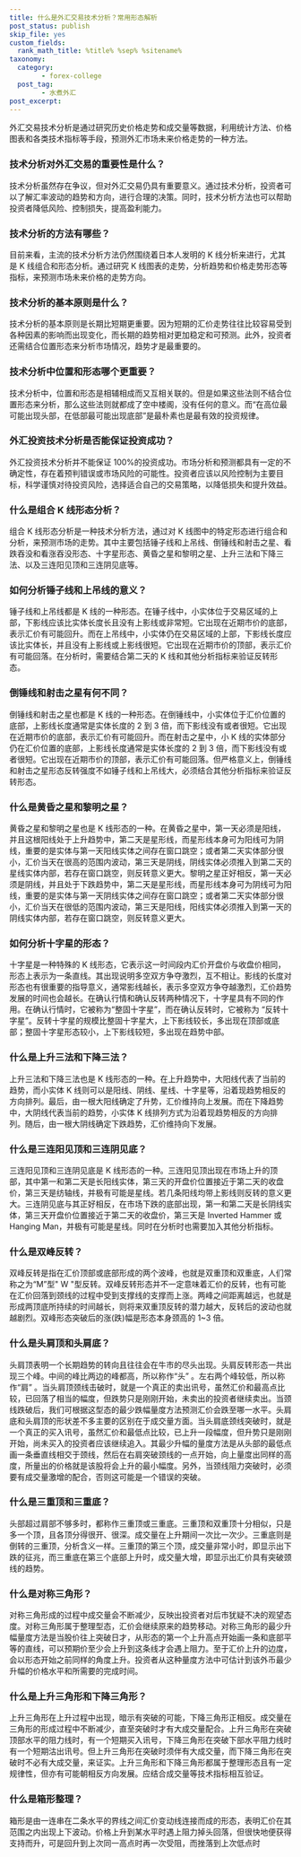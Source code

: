 ```yaml
---
title: 什么是外汇交易技术分析？常用形态解析
post_status: publish
skip_file: yes
custom_fields:
  rank_math_title: %title% %sep% %sitename%
taxonomy:
  category:
        - forex-college
  post_tag:
        - 水煮外汇
post_excerpt: 
---
```

外汇交易技术分析是通过研究历史价格走势和成交量等数据，利用统计方法、价格图表和各类技术指标等手段，预测外汇市场未来价格走势的一种方法。

### 技术分析对外汇交易的重要性是什么？

技术分析虽然存在争议，但对外汇交易仍具有重要意义。通过技术分析，投资者可以了解汇率波动的趋势和方向，进行合理的决策。同时，技术分析方法也可以帮助投资者降低风险、控制损失，提高盈利能力。

### 技术分析的方法有哪些？

目前来看，主流的技术分析方法仍然围绕着日本人发明的 K 线分析来进行，尤其是 K 线组合和形态分析。通过研究 K 线图表的走势，分析趋势和价格走势形态等指标，来预测市场未来价格的走势方向。

### 技术分析的基本原则是什么？

技术分析的基本原则是长期比短期更重要。因为短期的汇价走势往往比较容易受到各种因素的影响而出现变化，而长期的趋势相对更加稳定和可预测。此外，投资者还需结合位置形态来分析市场情况，趋势才是最重要的。

### 技术分析中位置和形态哪个更重要？

技术分析中，位置和形态是相辅相成而又互相关联的。但是如果这些法则不结合位置形态来分析，那么这些法则就都成了空中楼阁，没有任何的意义。而“在高位最可能出现头部，在低部最可能出现底部”是最朴素也是最有效的投资规律。

### 外汇投资技术分析是否能保证投资成功？

外汇投资技术分析并不能保证 100%的投资成功。市场分析和预测都具有一定的不确定性，存在着预判错误或市场风险的可能性。投资者应该以风险控制为主要目标，科学谨慎对待投资风险，选择适合自己的交易策略，以降低损失和提升效益。

### 什么是组合 K 线形态分析？

组合 K 线形态分析是一种技术分析方法，通过对 K 线图中的特定形态进行组合和分析，来预测市场的走势。其中主要包括锤子线和上吊线、倒锤线和射击之星、看跌吞没和看涨吞没形态、十字星形态、黄昏之星和黎明之星、上升三法和下降三法、以及三连阳见顶和三连阴见底等。

### 如何分析锤子线和上吊线的意义？

锤子线和上吊线都是 K 线的一种形态。在锤子线中，小实体位于交易区域的上部，下影线应该比实体长度长且没有上影线或非常短。它出现在近期市价的底部，表示汇价有可能回升。而在上吊线中，小实体仍在交易区域的上部，下影线长度应该比实体长，并且没有上影线或上影线很短。它出现在近期市价的顶部，表示汇价有可能回落。在分析时，需要结合第二天的 K 线和其他分析指标来验证反转形态。

### 倒锤线和射击之星有何不同？

倒锤线和射击之星也都是 K 线的一种形态。在倒锤线中，小实体位于汇价位置的底部，上影线长度通常是实体长度的 2 到 3 倍，而下影线没有或者很短。它出现在近期市价的底部，表示汇价有可能回升。而在射击之星中，小 K 线的实体部分仍在汇价位置的底部，上影线长度通常是实体长度的 2 到 3 倍，而下影线没有或者很短。它出现在近期市价的顶部，表示汇价有可能回落。但严格意义上，倒锤线和射击之星形态反转强度不如锤子线和上吊线大，必须结合其他分析指标来验证反转形态。

### 什么是黄昏之星和黎明之星？

黄昏之星和黎明之星也是 K 线形态的一种。在黄昏之星中，第一天必须是阳线，并且这根阳线处于上升趋势中，第二天是星形线，而星形线本身可为阳线可为阴线，重要的是实体与第一天阳线实体之间存在窗口跳空；或者第二天实体部分很小，汇价当天在很高的范围内波动，第三天是阴线，阴线实体必须推入到第二天的星线实体内部，若存在窗口跳空，则反转意义更大。黎明之星正好相反，第一天必须是阴线，并且处于下跌趋势中，第二天是星形线，而星形线本身可为阴线可为阳线，重要的是实体与第一天阴线实体之间存在窗口跳空；或者第二天实体部分很小，汇价当天在很低的范围内波动，第三天是阳线，阳线实体必须推入到第一天的阴线实体内部，若存在窗口跳空，则反转意义更大。

### 如何分析十字星的形态？

十字星是一种特殊的 K 线形态，它表示这一时间段内汇价开盘价与收盘价相同，形态上表示为一条直线。其出现说明多空双方争夺激烈，互不相让。影线的长度对形态也有很重要的指导意义，通常影线越长，表示多空双方争夺越激烈，汇价趋势发展的时间也会越长。在确认行情和确认反转两种情况下，十字星具有不同的作用。在确认行情时，它被称为“整固十字星”，而在确认反转时，它被称为 “反转十字星”。反转十字星的规模比整固十字星大，上下影线较长，多出现在顶部或底部；整固十字星形态较小，上下影线较短，多出现在趋势中部。

### 什么是上升三法和下降三法？

上升三法和下降三法也是 K 线形态的一种。在上升趋势中，大阳线代表了当前的趋势，而小实体 K 线则可以是阳线、阴线、星线、十字星等，沿着现趋势相反的方向排列。最后，由一根大阳线确定了升势，汇价维持向上发展。而在下降趋势中，大阴线代表当前的趋势，小实体 K 线排列方式为沿着现趋势相反的方向排列。随后，由一根大阴线确定下跌趋势，汇价维持向下发展。

### 什么是三连阳见顶和三连阴见底？

三连阳见顶和三连阴见底是 K 线形态的一种。三连阳见顶出现在市场上升的顶部，其中第一和第二天是长阳线实体，第三天的开盘价位置接近于第二天的收盘价，第三天是纺轴线，并极有可能是星线。若几条阳线均带上影线则反转的意义更大。三连阴见底与其正好相反，在市场下跌的底部出现，第一和第二天是长阴线实体，第三天开盘价位置接近于第二天的收盘价，第三天是 Inverted Hammer 或 Hanging Man，并极有可能是星线。同时在分析时也需要加入其他分析指标。

### 什么是双峰反转？

双峰反转是指在汇价顶部或底部形成的两个波峰，也就是双重顶和双重底，人们常称之为“M”型" W "型反转。双峰反转形态并不一定意味着汇价的反转，也有可能在汇价回落到颈线的过程中受到支撑线的支撑而上涨。两峰之间距离越远，也就是形成两顶底所持续的时间越长，则将来双重顶反转的潜力越大，反转后的波动也就越剧烈。双峰形态突破后的涨(跌)幅是形态本身颈高的 1~3 倍。

### 什么是头肩顶和头肩底？

头肩顶表明一个长期趋势的转向且往往会在牛市的尽头出现。头肩反转形态一共出现三个峰。中间的峰比两边的峰都高，所以称作“头” 。左右两个峰较低，所以称作“肩” 。当头肩顶颈线击破时，就是一个真正的卖出讯号，虽然汇价和最高点比较，已回落了相当的幅度，但跌势只是刚刚开始，未卖出的投资者继续卖出。当颈线跌破后，我们可根据这型态的最少跌幅量度方法预测汇价会跌至哪一水平。头肩底和头肩顶的形状差不多主要的区别在于成交量方面。当头肩底颈线突破时，就是一个真正的买入讯号，虽然汇价和最低点比较，已上升一段幅度，但升势只是刚刚开始，尚未买入的投资者应该继续追入。其最少升幅的量度方法是从头部的最低点画一条垂直线相交于颈线，然后在右肩突破颈线的一点开始，向上量度出同样的高度，所量出的价格就是该股将会上升的最小幅度。另外，当颈线阻力突破时，必须要有成交量激增的配合，否则这可能是一个错误的突破。

### 什么是三重顶和三重底？

头部超过肩部不够多时，都称作三重顶或三重底。三重顶和双重顶十分相似，只是多一个顶，且各顶分得很开、很深。成交量在上升期间一次比一次少。三重底则是倒转的三重顶，分析含义一样。三重顶的第三个顶，成交量非常小时，即显示出下跌的征兆，而三重底在第三个底部上升时，成交量大增，即显示出汇价具有突破颈线的趋势。

### 什么是对称三角形？

对称三角形成的过程中成交量会不断减少，反映出投资者对后市犹疑不决的观望态度。对称三角形属于整理型态，汇价会继续原来的趋势移动。对称三角形的最少升幅量度方法是当股价往上突破日才，从形态的第一个上升高点开始画一条和底部平等的直线，可以预期价至少会上升到这条线才会遇上阻力。至于汇价上升的边度，会以形态开始之前同样的角度上升。投资者从这种量度方法中可估计到该外币最少升幅的价格水平和所需要的完成时间。

### 什么是上升三角形和下降三角形？

上升三角形在上升过程中出现，暗示有突破的可能，下降三角形正相反。成交量在三角形的形成过程中不断减少，直至突破时才有大成交量配合。上升三角形在突破顶部水平的阻力线时，有一个短期买入讯号，下降三角形在突破下部水平阻力线时有一个短期沽出讯号。但上升三角形在突破时须伴有大成交量，而下降三角形在突破时不必有大成交量，来证实。上升三角形和下降三角形都属于整理形态且有一定规律性，但亦有可能朝相反方向发展。应结合成交量等技术指标相互验证。

### 什么是箱形整理？

箱形是由一连串在二条水平的界线之间汇价变动线连接而成的形态，表明汇价在其范围之内出现上下波动。价格上升到某水平时遇上阻力掉头回落，但很快地便获得支持而升，可是回升到上次同一高点时再一次受阻，而挫落到上次低点时